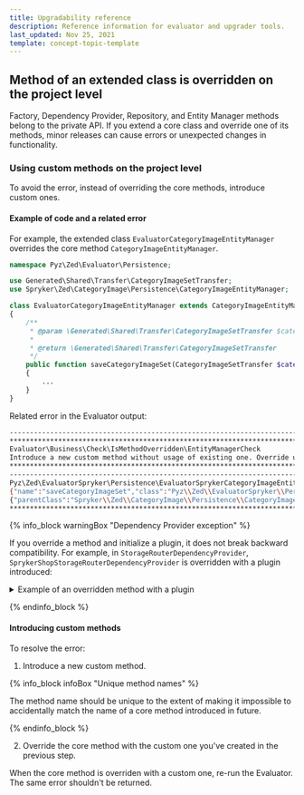 ```yaml
---
title: Upgradability reference
description: Reference information for evaluator and upgrader tools.
last_updated: Nov 25, 2021
template: concept-topic-template
---
```


## Method of an extended class is overridden on the project level

Factory, Dependency Provider, Repository, and Entity Manager methods belong to the private API. If you extend a core class and override one of its methods, minor releases can cause errors or unexpected changes in functionality.

### Using custom methods on the project level

To avoid the error, instead of overriding the core methods, introduce custom ones.


#### Example of code and a related error

For example, the extended class `EvaluatorCategoryImageEntityManager` overrides the core method `CategoryImageEntityManager`.

```php
namespace Pyz\Zed\Evaluator\Persistence;

use Generated\Shared\Transfer\CategoryImageSetTransfer;
use Spryker\Zed\CategoryImage\Persistence\CategoryImageEntityManager;

class EvaluatorCategoryImageEntityManager extends CategoryImageEntityManager
{
    /**
     * @param \Generated\Shared\Transfer\CategoryImageSetTransfer $categoryImageSetTransfer
     *
     * @return \Generated\Shared\Transfer\CategoryImageSetTransfer
     */
    public function saveCategoryImageSet(CategoryImageSetTransfer $categoryImageSetTransfer): CategoryImageSetTransfer
    {
        ...
    }
}

```

Related error in the Evaluator output:
```bash
------------------------------------------------------------------------------------------------------------------------
************************************************************************************************************************
Evaluator\Business\Check\IsMethodOverridden\EntityManagerCheck
Introduce a new custom method without usage of existing one. Override usage of the current method in all usage of public API.
************************************************************************************************************************
------------------------------------------------------------------------------------------------------------------------
Pyz\Zed\EvaluatorSpryker\Persistence\EvaluatorSprykerCategoryImageEntityManager
{"name":"saveCategoryImageSet","class":"Pyz\\Zed\\EvaluatorSpryker\\Persistence\\EvaluatorSprykerCategoryImageEntityManager"}
{"parentClass":"Spryker\\Zed\\CategoryImage\\Persistence\\CategoryImageEntityManager"}
************************************************************************************************************************
```

{% info_block warningBox "Dependency Provider exception" %}

If you override a method and initialize a plugin, it does not break backward compatibility. For example, in `StorageRouterDependencyProvider`, `SprykerShopStorageRouterDependencyProvider` is overridden with a plugin introduced:

<details>
<summary markdown='span'>Example of an overridden method with a plugin</summary>

```php
<?php

namespace Pyz\Yves\StorageRouter;

use SprykerShop\Yves\CatalogPage\Plugin\StorageRouter\CatalogPageResourceCreatorPlugin;
use SprykerShop\Yves\CmsPage\Plugin\StorageRouter\PageResourceCreatorPlugin;
use SprykerShop\Yves\ProductDetailPage\Plugin\StorageRouter\ProductDetailPageResourceCreatorPlugin;
use SprykerShop\Yves\ProductSetDetailPage\Plugin\StorageRouter\ProductSetDetailPageResourceCreatorPlugin;
use SprykerShop\Yves\RedirectPage\Plugin\StorageRouter\RedirectResourceCreatorPlugin;
use SprykerShop\Yves\StorageRouter\StorageRouterDependencyProvider as SprykerShopStorageRouterDependencyProvider;

class StorageRouterDependencyProvider extends SprykerShopStorageRouterDependencyProvider
{
    /**
     * @return \SprykerShop\Yves\StorageRouterExtension\Dependency\Plugin\ResourceCreatorPluginInterface[]
     */
    protected function getResourceCreatorPlugins(): array
    {
        return [
            new PageResourceCreatorPlugin(),
            new CatalogPageResourceCreatorPlugin(),
            new ProductDetailPageResourceCreatorPlugin(),
            new ProductSetDetailPageResourceCreatorPlugin(),
            new RedirectResourceCreatorPlugin(),
        ];
    }
}
```

</details>

{% endinfo_block %}


#### Introducing custom methods

To resolve the error:

1. Introduce a new custom method.

{% info_block infoBox "Unique method names" %}

The method name should be unique to the extent of making it impossible to accidentally match the name of a core method introduced in future.

{% endinfo_block %}

2. Override the core method with the custom one you've created in the previous step.

When the core method is overriden with a custom one, re-run the Evaluator. The same error shouldn't be returned.
